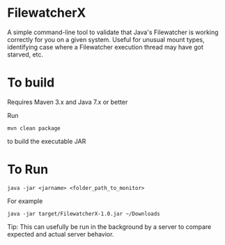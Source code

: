 FilewatcherX
============

A simple command-line tool to validate that Java's Filewatcher is working correctly for you on a given system.
Useful for unusual mount types, identifying case where a Filewatcher execution thread may have got starved, etc.

To build
========
Requires Maven 3.x and Java 7.x or better

Run

    mvn clean package

to build the executable JAR

To Run
======

    java -jar <jarname> <folder_path_to_monitor>

For example

    java -jar target/FilewatcherX-1.0.jar ~/Downloads

Tip: This can usefully be run in the background by a server to compare expected and actual server behavior.
